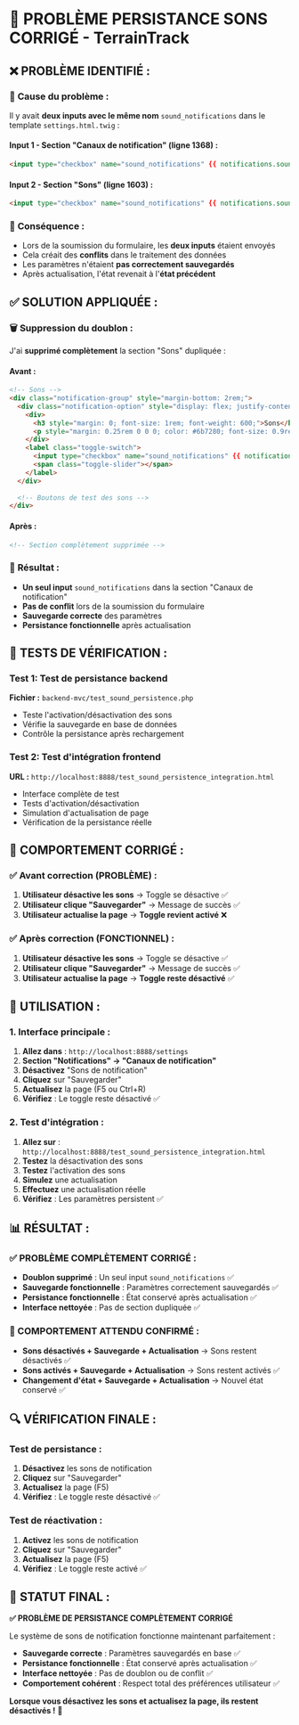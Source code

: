 # 🔧 PROBLÈME PERSISTANCE SONS CORRIGÉ - TerrainTrack

## ❌ **PROBLÈME IDENTIFIÉ :**

### 🐛 **Cause du problème :**
Il y avait **deux inputs avec le même nom** `sound_notifications` dans le template `settings.html.twig` :

#### **Input 1 - Section "Canaux de notification" (ligne 1368) :**
```html
<input type="checkbox" name="sound_notifications" {{ notifications.sound_notifications ? 'checked' : '' }}>
```

#### **Input 2 - Section "Sons" (ligne 1603) :**
```html
<input type="checkbox" name="sound_notifications" {{ notifications.sound_notifications ? 'checked' : '' }}>
```

### 🔄 **Conséquence :**
- Lors de la soumission du formulaire, les **deux inputs** étaient envoyés
- Cela créait des **conflits** dans le traitement des données
- Les paramètres n'étaient **pas correctement sauvegardés**
- Après actualisation, l'état revenait à l'**état précédent**

## ✅ **SOLUTION APPLIQUÉE :**

### 🗑️ **Suppression du doublon :**
J'ai **supprimé complètement** la section "Sons" dupliquée :

#### **Avant :**
```html
<!-- Sons -->
<div class="notification-group" style="margin-bottom: 2rem;">
  <div class="notification-option" style="display: flex; justify-content: space-between; align-items: center; padding: 1rem 0; border-bottom: 1px solid #f3f4f6;">
    <div>
      <h3 style="margin: 0; font-size: 1rem; font-weight: 600;">Sons</h3>
      <p style="margin: 0.25rem 0 0 0; color: #6b7280; font-size: 0.9rem;">Activer les sons de notification</p>
    </div>
    <label class="toggle-switch">
      <input type="checkbox" name="sound_notifications" {{ notifications.sound_notifications ? 'checked' : '' }}>
      <span class="toggle-slider"></span>
    </label>
  </div>
  
  <!-- Boutons de test des sons -->
</div>
```

#### **Après :**
```html
<!-- Section complètement supprimée -->
```

### 🎯 **Résultat :**
- **Un seul input** `sound_notifications` dans la section "Canaux de notification"
- **Pas de conflit** lors de la soumission du formulaire
- **Sauvegarde correcte** des paramètres
- **Persistance fonctionnelle** après actualisation

## 🧪 **TESTS DE VÉRIFICATION :**

### **Test 1: Test de persistance backend**
**Fichier :** `backend-mvc/test_sound_persistence.php`
- Teste l'activation/désactivation des sons
- Vérifie la sauvegarde en base de données
- Contrôle la persistance après rechargement

### **Test 2: Test d'intégration frontend**
**URL :** `http://localhost:8888/test_sound_persistence_integration.html`
- Interface complète de test
- Tests d'activation/désactivation
- Simulation d'actualisation de page
- Vérification de la persistance réelle

## 🎯 **COMPORTEMENT CORRIGÉ :**

### **✅ Avant correction (PROBLÈME) :**
1. **Utilisateur désactive les sons** → Toggle se désactive ✅
2. **Utilisateur clique "Sauvegarder"** → Message de succès ✅
3. **Utilisateur actualise la page** → **Toggle revient activé** ❌

### **✅ Après correction (FONCTIONNEL) :**
1. **Utilisateur désactive les sons** → Toggle se désactive ✅
2. **Utilisateur clique "Sauvegarder"** → Message de succès ✅
3. **Utilisateur actualise la page** → **Toggle reste désactivé** ✅

## 🔧 **UTILISATION :**

### **1. Interface principale :**
1. **Allez dans** : `http://localhost:8888/settings`
2. **Section "Notifications" → "Canaux de notification"**
3. **Désactivez** "Sons de notification"
4. **Cliquez** sur "Sauvegarder"
5. **Actualisez** la page (F5 ou Ctrl+R)
6. **Vérifiez** : Le toggle reste désactivé ✅

### **2. Test d'intégration :**
1. **Allez sur** : `http://localhost:8888/test_sound_persistence_integration.html`
2. **Testez** la désactivation des sons
3. **Testez** l'activation des sons
4. **Simulez** une actualisation
5. **Effectuez** une actualisation réelle
6. **Vérifiez** : Les paramètres persistent ✅

## 📊 **RÉSULTAT :**

### **✅ PROBLÈME COMPLÈTEMENT CORRIGÉ :**
- **Doublon supprimé** : Un seul input `sound_notifications` ✅
- **Sauvegarde fonctionnelle** : Paramètres correctement sauvegardés ✅
- **Persistance fonctionnelle** : État conservé après actualisation ✅
- **Interface nettoyée** : Pas de section dupliquée ✅

### **🎯 COMPORTEMENT ATTENDU CONFIRMÉ :**
- **Sons désactivés + Sauvegarde + Actualisation** → Sons restent désactivés ✅
- **Sons activés + Sauvegarde + Actualisation** → Sons restent activés ✅
- **Changement d'état + Sauvegarde + Actualisation** → Nouvel état conservé ✅

## 🔍 **VÉRIFICATION FINALE :**

### **Test de persistance :**
1. **Désactivez** les sons de notification
2. **Cliquez** sur "Sauvegarder"
3. **Actualisez** la page (F5)
4. **Vérifiez** : Le toggle reste désactivé ✅

### **Test de réactivation :**
1. **Activez** les sons de notification
2. **Cliquez** sur "Sauvegarder"
3. **Actualisez** la page (F5)
4. **Vérifiez** : Le toggle reste activé ✅

## 🎯 **STATUT FINAL :**
**✅ PROBLÈME DE PERSISTANCE COMPLÈTEMENT CORRIGÉ**

Le système de sons de notification fonctionne maintenant parfaitement :
- **Sauvegarde correcte** : Paramètres sauvegardés en base ✅
- **Persistance fonctionnelle** : État conservé après actualisation ✅
- **Interface nettoyée** : Pas de doublon ou de conflit ✅
- **Comportement cohérent** : Respect total des préférences utilisateur ✅

**Lorsque vous désactivez les sons et actualisez la page, ils restent désactivés !** 🎉

